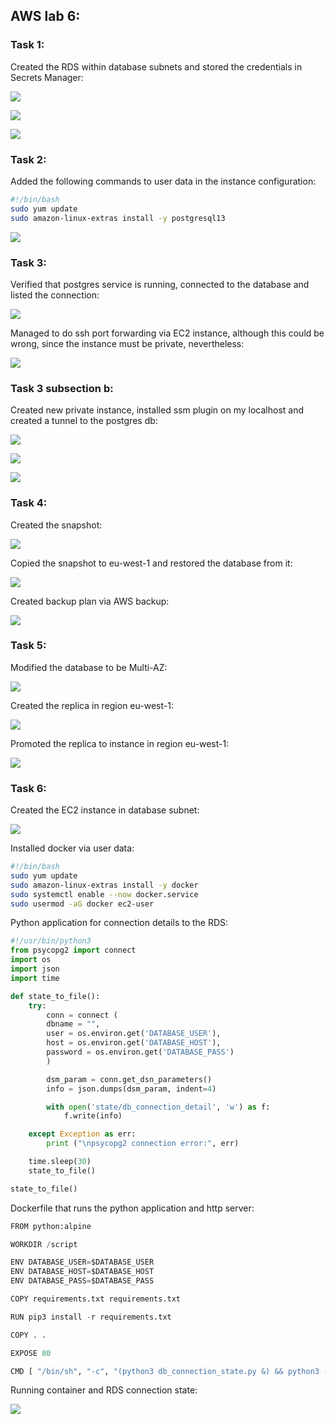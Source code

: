 ## AWS lab 6:

### Task 1:
Created the RDS within database subnets and stored the credentials in Secrets Manager:

![](db_creation.png)

![](db_subnets.png)

![](secrets.png)

### Task 2:

Added the following commands to user data in the instance configuration:

```bash
#!/bin/bash
sudo yum update
sudo amazon-linux-extras install -y postgresql13
```
![](instance_conf.png)

### Task 3:

Verified that postgres service is running, connected to the database and listed the connection:

![](db_connected.png)

Managed to do ssh port forwarding via EC2 instance, although this could be wrong, since the instance must be private, nevertheless:

![](port_forward.png)

### Task 3 subsection b:

Created new private instance, installed ssm plugin on my localhost and created a tunnel to the postgres db:

![](db_instance.png)

![](ssh_tunnel.png)

![](connection.png)

### Task 4:

Created the snapshot:

![](snapshot_created.png)

Copied the snapshot to eu-west-1 and restored the database from it:

![](db_eu-west-1.png)

Created backup plan via AWS backup:

![](backup_plan.png)

### Task 5:

Modified the database to be Multi-AZ:

![](multi_az.png)

Created the replica in region eu-west-1:

![](replica.png)

Promoted the replica to instance in region eu-west-1:

![](replica_to_instance.png)

### Task 6:

Created the EC2 instance in database subnet:

![](db_instance_task_6.png)

Installed docker via user data:

```bash
#!/bin/bash
sudo yum update
sudo amazon-linux-extras install -y docker
sudo systemctl enable --now docker.service
sudo usermod -aG docker ec2-user
```

Python application for connection details to the RDS:

```python
#!/usr/bin/python3
from psycopg2 import connect
import os
import json
import time

def state_to_file():
    try:
        conn = connect (
        dbname = "",
        user = os.environ.get('DATABASE_USER'),
        host = os.environ.get('DATABASE_HOST'),
        password = os.environ.get('DATABASE_PASS')
        )

        dsm_param = conn.get_dsn_parameters()
        info = json.dumps(dsm_param, indent=4)

        with open('state/db_connection_detail', 'w') as f:
            f.write(info)

    except Exception as err:
        print ("\npsycopg2 connection error:", err)

    time.sleep(30)
    state_to_file()

state_to_file()
```

Dockerfile that runs the python application and http server:

```python
FROM python:alpine

WORKDIR /script

ENV DATABASE_USER=$DATABASE_USER
ENV DATABASE_HOST=$DATABASE_HOST
ENV DATABASE_PASS=$DATABASE_PASS

COPY requirements.txt requirements.txt

RUN pip3 install -r requirements.txt

COPY . .

EXPOSE 80

CMD [ "/bin/sh", "-c", "(python3 db_connection_state.py &) && python3 -m http.server --directory state 80" ]
```

Running container and RDS connection state:

![](running_container.png)
